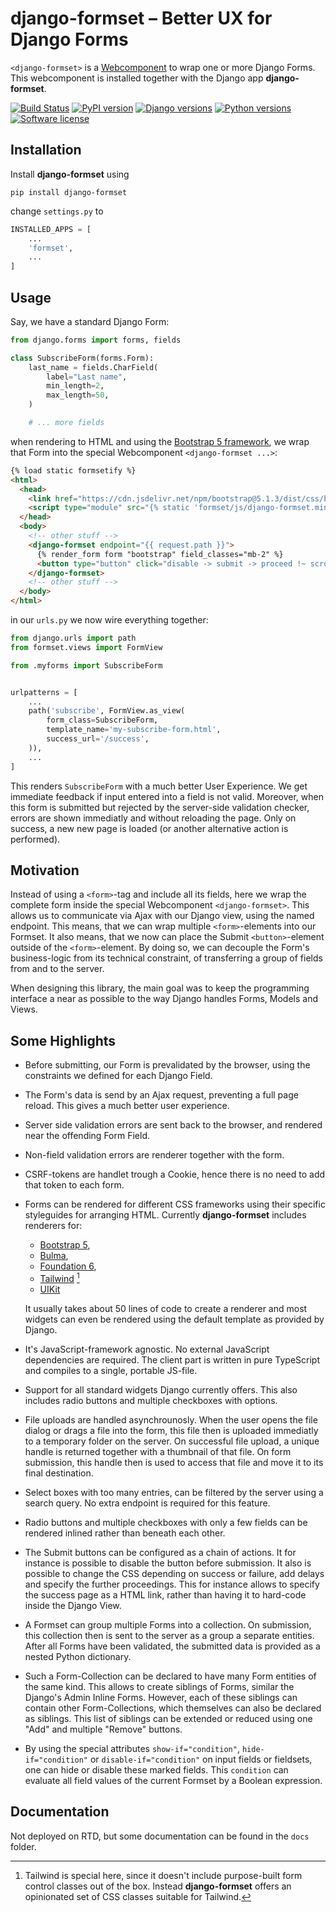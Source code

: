 # django-formset – Better UX for Django Forms 

`<django-formset>` is a [Webcomponent](https://developer.mozilla.org/en-US/docs/Web/Web_Components)
to wrap one or more Django Forms. This webcomponent is installed together with the Django app
**django-formset**.

[![Build Status](https://github.com/jrief/django-formset/actions/workflows/pythonpackage.yml/badge.svg)]()
[![PyPI version](https://img.shields.io/pypi/v/django-formset.svg)](https://pypi.python.org/pypi/django-formset)
[![Django versions](https://img.shields.io/pypi/djversions/django-formset)](https://pypi.python.org/pypi/django-formset)
[![Python versions](https://img.shields.io/pypi/pyversions/django-formset.svg)](https://pypi.python.org/pypi/django-formset)
[![Software license](https://img.shields.io/pypi/l/django-formset.svg)](https://github.com/jrief/django-formset/blob/master/LICENSE)


## Installation

Install **django-formset** using

```shell
pip install django-formset
```

change `settings.py` to

```python
INSTALLED_APPS = [
    ...
    'formset',
    ...
]
```


## Usage

Say, we have a standard Django Form:

```python
from django.forms import forms, fields

class SubscribeForm(forms.Form):
    last_name = fields.CharField(
        label="Last name",
        min_length=2,
        max_length=50,
    )

    # ... more fields
```

when rendering to HTML and using the
[Bootstrap 5 framework](https://getbootstrap.com/docs/5.0/getting-started/introduction/), we wrap
that Form into the special Webcomponent `<django-formset ...>`:

```html
{% load static formsetify %}
<html>
  <head>
    <link href="https://cdn.jsdelivr.net/npm/bootstrap@5.1.3/dist/css/bootstrap.min.css" rel="stylesheet">
    <script type="module" src="{% static 'formset/js/django-formset.min.js' %}"></script>
  </head>
  <body>
    <!-- other stuff -->
    <django-formset endpoint="{{ request.path }}">
      {% render_form form "bootstrap" field_classes="mb-2" %}
      <button type="button" click="disable -> submit -> proceed !~ scrollToError" class="btn">Submit</button>
    </django-formset>
    <!-- other stuff -->
  </body>
</html>
```

in our `urls.py` we now wire everything together:

```python
from django.urls import path
from formset.views import FormView

from .myforms import SubscribeForm


urlpatterns = [
    ...
    path('subscribe', FormView.as_view(
        form_class=SubscribeForm,
        template_name='my-subscribe-form.html',
        success_url='/success',
    )),
    ...
]
```

This renders `SubscribeForm` with a much better User Experience. We get immediate feedback if input
entered into a field is not valid. Moreover, when this form is submitted but rejected by the
server-side validation checker, errors are shown immediatly and without reloading the page. Only on
success, a new new page is loaded (or another alternative action is performed).


## Motivation

Instead of using a `<form>`-tag and include all its fields, here we wrap the complete form
inside the special Webcomponent `<django-formset>`. This allows us to communicate via Ajax with
our Django view, using the named endpoint. This means, that we can wrap multiple `<form>`-elements
into our Formset. It also means, that we now can place the Submit `<button>`-element outside of the
`<form>`-element. By doing so, we can decouple the Form's business-logic from its technical
constraint, of transferring a group of fields from and to the server. 

When designing this library, the main goal was to keep the programming interface a near as possible
to the way Django handles Forms, Models and Views.


## Some Highlights

* Before submitting, our Form is prevalidated by the browser, using the constraints we defined for
  each Django Field.
* The Form's data is send by an Ajax request, preventing a full page reload. This gives a much
  better user experience.
* Server side validation errors are sent back to the browser, and rendered near the offending
  Form Field.
* Non-field validation errors are renderer together with the form.
* CSRF-tokens are handlet trough a Cookie, hence there is no need to add that token to each form.
* Forms can be rendered for different CSS frameworks using their specific styleguides for arranging
  HTML. Currently **django-formset** includes renderers for:

  * [Bootstrap 5](https://getbootstrap.com/docs/5.0/forms/overview/),
  * [Bulma](https://bulma.io/documentation/form/general/),
  * [Foundation 6](https://get.foundation/sites/docs/forms.html),
  * [Tailwind](https://tailwindcss.com/) [^1]
  * [UIKit](https://getuikit.com/docs/form)

  It usually takes about 50 lines of code to create a renderer and most widgets can even be rendered
  using the default template as provided by Django. 
* It's JavaScript-framework agnostic. No external JavaScript dependencies are required. The client
  part is written in pure TypeScript and compiles to a single, portable JS-file.
* Support for all standard widgets Django currently offers. This also includes radio buttons and
  multiple checkboxes with options.
* File uploads are handled asynchrounosly. When the user opens the file dialog or drags a file into
  the form, this file then is uploaded immediatly to a temporary folder on the server. On successful
  file upload, a unique handle is returned together with a thumbnail of that file. On form
  submission, this handle then is used to access that file and move it to its final destination.
* Select boxes with too many entries, can be filtered by the server using a search query. No extra
  endpoint is required for this feature.
* Radio buttons and multiple checkboxes with only a few fields can be rendered inlined rather than
  beneath each other.
* The Submit buttons can be configured as a chain of actions. It for instance is possible to disable
  the button before submission. It also is possible to change the CSS depending on success or
  failure, add delays and specify the further proceedings. This for instance allows to specify the
  success page as a HTML link, rather than having it to hard-code inside the Django View.
* A Formset can group multiple Forms into a collection. On submission, this collection then is
  sent to the server as a group a separate entities. After all Forms have been validated, the
  submitted data is provided as a nested Python dictionary.
* Such a Form-Collection can be declared to have many Form entities of the same kind. This allows to
  create siblings of Forms, similar the Django's Admin Inline Forms. However, each of these siblings
  can contain other Form-Collections, which themselves can also be declared as siblings. This list
  of siblings can be extended or reduced using one "Add" and multiple "Remove" buttons.
* By using the special attributes `show-if="condition"`, `hide-if="condition"` or
  `disable-if="condition"` on input fields or fieldsets, one can hide or disable these marked
  fields. This `condition` can evaluate all field values of the current Formset by a Boolean
  expression.

[^1]: Tailwind is special here, since it doesn't include purpose-built form control classes out of
      the box. Instead **django-formset** offers an opinionated set of CSS classes suitable for
      Tailwind.


## Documentation

Not deployed on RTD, but some documentation can be found in the `docs` folder.
